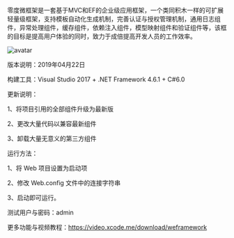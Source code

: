 零度微框架是一套基于MVC和EF的企业级应用框架，一个类同积木一样的可扩展轻量级框架，支持模板自动化生成机制，完善认证与授权管理机制，通用日志组件，异常处理组件，缓存组件，依赖注入组件，模型映射组件和验证组件等，该框的目标是提高用户体验的同时，致力于成倍提高开发人员的工作效率。

![avatar](https://www.xcode.me/img/weframework/architecture.jpg)

 版本说明：2019年04月22日

 构建工具：Visual Studio 2017 + .NET Framework 4.6.1 + C#6.0

 更新说明：

 1、将项目引用的全部组件升级为最新版

 2、更改大量代码以兼容最新组件

 3、卸载大量无意义的第三方组件

 运行方法：

 1、将 Web 项目设置为启动项

 2、修改 Web.config 文件中的连接字符串

 3、启动即可运行。

 测试用户与密码：admin
 
 更多功能与视频教程：https://video.xcode.me/download/weframework
